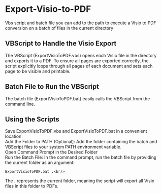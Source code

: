 # Export-Visio-to-PDF
Vbs script and batch file you can add to the path to execute a Visio to PDF conversion on a batch of files in the current directory

## **VBScript to Handle the Visio Export**<br/>
The VBScript (ExportVisioToPDF.vbs) opens each Visio file in the directory and exports it to a PDF. To ensure all pages are exported correctly, the script explicitly loops through all pages of each document and sets each page to be visible and printable.

## **Batch File to Run the VBScript**<br/>
The batch file (ExportVisioToPDF.bat) easily calls the VBScript from the command line.<br/>

## **Using the Scripts**<br/>
Save ExportVisioToPDF.vbs and ExportVisioToPDF.bat in a convenient location.<br/>
Add the Folder to PATH (Optional): Add the folder containing the batch and VBScript files to your system PATH environment variable.<br/>
Open Command Prompt in the Desired Folder<br/>
Run the Batch File: In the command prompt, run the batch file by providing the current folder as an argument:<br/>
```
ExportVisioToPDF.bat .<br/>
```
The . represents the current folder, meaning the script will export all Visio files in this folder to PDFs.<br/>
